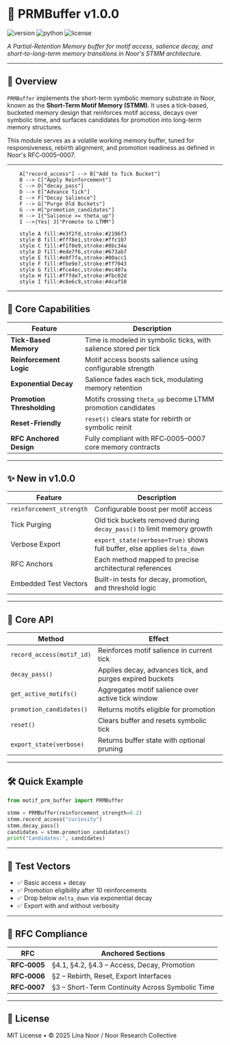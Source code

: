 # 🧠 PRMBuffer v1.0.0

![version](https://img.shields.io/badge/version-1.0.0-blue)
![python](https://img.shields.io/badge/python-%3E%3D3.9-blue)
![license](https://img.shields.io/badge/license-MIT-green)

*A Partial-Retention Memory buffer for motif access, salience decay, and short-to-long-term memory transitions in Noor's STMM architecture.*

---

## 📖 Overview

`PRMBuffer` implements the short-term symbolic memory substrate in Noor, known as the **Short-Term Motif Memory (STMM)**. It uses a tick-based, bucketed memory design that reinforces motif access, decays over symbolic time, and surfaces candidates for promotion into long-term memory structures.

This module serves as a volatile working memory buffer, tuned for responsiveness, rebirth alignment, and promotion readiness as defined in Noor's RFC‑0005–0007.

---

```mermaid
    A["record_access"] --> B["Add to Tick Bucket"]
    B --> C["Apply Reinforcement"]
    C --> D["decay_pass"]
    D --> E["Advance Tick"]
    E --> F["Decay Salience"]
    F --> G["Purge Old Buckets"]
    G --> H["promotion_candidates"]
    H --> I{"Salience >= theta_up"}
    I -->|Yes| J["Promote to LTMM"]

    style A fill:#e3f2fd,stroke:#2196f3
    style B fill:#fff8e1,stroke:#ffc107
    style C fill:#f1f8e9,stroke:#8bc34a
    style D fill:#ede7f6,stroke:#673ab7
    style E fill:#e0f7fa,stroke:#00acc1
    style F fill:#fbe9e7,stroke:#ff7043
    style G fill:#fce4ec,stroke:#ec407a
    style H fill:#fffde7,stroke:#fbc02d
    style I fill:#c8e6c9,stroke:#4caf50
````

---

## 🧠 Core Capabilities

| Feature                    | Description                                                      |
| -------------------------- | ---------------------------------------------------------------- |
| **Tick-Based Memory**      | Time is modeled in symbolic ticks, with salience stored per tick |
| **Reinforcement Logic**    | Motif access boosts salience using configurable strength         |
| **Exponential Decay**      | Salience fades each tick, modulating memory retention            |
| **Promotion Thresholding** | Motifs crossing `theta_up` become LTMM promotion candidates      |
| **Reset-Friendly**         | `reset()` clears state for rebirth or symbolic reinit            |
| **RFC Anchored Design**    | Fully compliant with RFC‑0005–0007 core memory contracts         |

---

## ✨ New in v1.0.0

| Feature                  | Description                                                               |
| ------------------------ | ------------------------------------------------------------------------- |
| `reinforcement_strength` | Configurable boost per motif access                                       |
| Tick Purging             | Old tick buckets removed during `decay_pass()` to limit memory growth     |
| Verbose Export           | `export_state(verbose=True)` shows full buffer, else applies `delta_down` |
| RFC Anchors              | Each method mapped to precise architectural references                    |
| Embedded Test Vectors    | Built-in tests for decay, promotion, and threshold logic                  |

---

## 🧩 Core API

| Method                    | Effect                                                   |
| ------------------------- | -------------------------------------------------------- |
| `record_access(motif_id)` | Reinforces motif salience in current tick                |
| `decay_pass()`            | Applies decay, advances tick, and purges expired buckets |
| `get_active_motifs()`     | Aggregates motif salience over active tick window        |
| `promotion_candidates()`  | Returns motifs eligible for promotion                    |
| `reset()`                 | Clears buffer and resets symbolic tick                   |
| `export_state(verbose)`   | Returns buffer state with optional pruning               |

---

## 🛠️ Quick Example

```python
from motif_prm_buffer import PRMBuffer

stmm = PRMBuffer(reinforcement_strength=0.2)
stmm.record_access("curiosity")
stmm.decay_pass()
candidates = stmm.promotion_candidates()
print("Candidates:", candidates)
```

---

## 🧪 Test Vectors

* ✅ Basic access + decay
* ✅ Promotion eligibility after 10 reinforcements
* ✅ Drop below `delta_down` via exponential decay
* ✅ Export with and without verbosity

---

## 📡 RFC Compliance

| RFC          | Anchored Sections                               |
| ------------ | ----------------------------------------------- |
| **RFC‑0005** | §4.1, §4.2, §4.3 – Access, Decay, Promotion     |
| **RFC‑0006** | §2 – Rebirth, Reset, Export Interfaces          |
| **RFC‑0007** | §3 – Short-Term Continuity Across Symbolic Time |

---

## 📄 License

MIT License • © 2025 Lina Noor / Noor Research Collective
